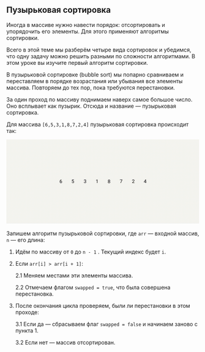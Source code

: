 ## Пузырьковая сортировка

Иногда в массиве нужно навести порядок: отсортировать и упорядочить его элементы. Для этого применяют алгоритмы сортировки.

Всего в этой теме мы разберём четыре вида сортировок и убедимся, что одну задачу можно решить разными по сложности алгоритмами. В этом уроке вы изучите первый алгоритм сортировки.

В пузырьковой сортировке (bubble sort) мы попарно сравниваем и переставляем в порядке возрастания или убывания все элементы массива. Повторяем до тех пор, пока требуются перестановки.

За один проход по массиву поднимаем наверх самое большое число. Оно всплывает как пузырик. Отсюда и название — пузырьковая сортировка.

Для массива `[6,5,3,1,8,7,2,4]` пузырьковая сортировка происходит так:

![_Работа пузырьковой сортировки_](./S1_03_01_video_puzirek_v04.gif)

Запишем алгоритм пузырьковой сортировки, где `arr` — входной массив, `n` — его длина:

1.  Идём по массиву от `0` до `n - 1` . Текущий индекс будет `i`.
2.  Если `arr[i] > arr[i + 1]`:
    
    2.1 Меняем местами эти элементы массива.
    
    2.2 Отмечаем флагом `swapped = true`, что была совершена перестановка.
    
3.  После окончания цикла проверяем, были ли перестановки в этом проходе:
    
    3.1 Если да — сбрасываем флаг `swapped = false` и начинаем заново с пункта 1.
    
    3.2 Если нет — массив отсортирован.